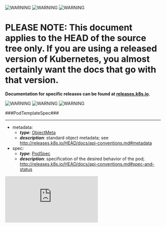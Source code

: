 <!-- BEGIN MUNGE: UNVERSIONED_WARNING -->

<!-- BEGIN STRIP_FOR_RELEASE -->

![WARNING](http://kubernetes.io/img/warning.png)
![WARNING](http://kubernetes.io/img/warning.png)
![WARNING](http://kubernetes.io/img/warning.png)

<h1>PLEASE NOTE: This document applies to the HEAD of the source
tree only. If you are using a released version of Kubernetes, you almost
certainly want the docs that go with that version.</h1>

<strong>Documentation for specific releases can be found at
[releases.k8s.io](http://releases.k8s.io).</strong>

![WARNING](http://kubernetes.io/img/warning.png)
![WARNING](http://kubernetes.io/img/warning.png)
![WARNING](http://kubernetes.io/img/warning.png)

<!-- END STRIP_FOR_RELEASE -->

<!-- END MUNGE: UNVERSIONED_WARNING -->
###PodTemplateSpec###

---
* metadata: 
  * **_type_**: [ObjectMeta](ObjectMeta.md)
  * **_description_**: standard object metadata; see http://releases.k8s.io/HEAD/docs/api-conventions.md#metadata
* spec: 
  * **_type_**: [PodSpec](PodSpec.md)
  * **_description_**: specification of the desired behavior of the pod; http://releases.k8s.io/HEAD/docs/api-conventions.md#spec-and-status


<!-- BEGIN MUNGE: GENERATED_ANALYTICS -->
[![Analytics](https://kubernetes-site.appspot.com/UA-36037335-10/GitHub/docs/api-types/v1/PodTemplateSpec.md?pixel)]()
<!-- END MUNGE: GENERATED_ANALYTICS -->
